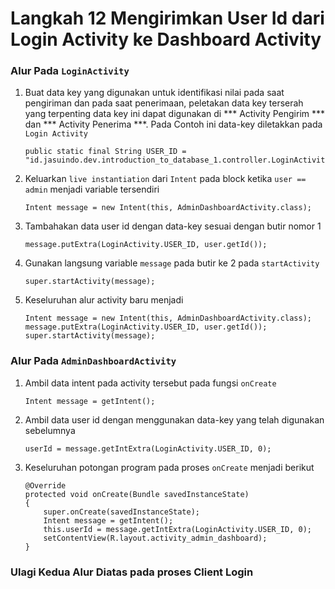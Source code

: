 # Langkah 12 Mengirimkan User Id dari Login Activity ke Dashboard Activity

### Alur Pada `LoginActivity`
1. Buat data key yang digunakan untuk identifikasi nilai pada saat pengiriman dan pada saat penerimaan, peletakan data key terserah yang terpenting data key ini dapat digunakan di *** Activity Pengirim *** dan *** Activity Penerima ***. Pada Contoh ini data-key diletakkan pada `Login Activity`
 
    ```
    public static final String USER_ID = "id.jasuindo.dev.introduction_to_database_1.controller.LoginActivity.user_id";
    ```
    
2. Keluarkan `live instantiation` dari `Intent` pada block ketika `user == admin` menjadi variable tersendiri
 
    ```
    Intent message = new Intent(this, AdminDashboardActivity.class);
    ```
    
3. Tambahakan data user id dengan data-key sesuai dengan butir nomor 1
 
    ```
    message.putExtra(LoginActivity.USER_ID, user.getId());
    ```
    
4. Gunakan langsung variable `message` pada butir ke 2 pada `startActivity`

    ```
    super.startActivity(message);
    ```

5. Keseluruhan alur activity baru menjadi 

    ```
    Intent message = new Intent(this, AdminDashboardActivity.class);
    message.putExtra(LoginActivity.USER_ID, user.getId());
    super.startActivity(message);
    ```
    
### Alur Pada `AdminDashboardActivity`
  
1. Ambil data intent pada activity tersebut pada fungsi `onCreate`
    
    ```
    Intent message = getIntent();
    ```
    
2. Ambil data user id dengan menggunakan data-key yang telah digunakan sebelumnya

    ```
    userId = message.getIntExtra(LoginActivity.USER_ID, 0);
    ```
    
3. Keseluruhan potongan program pada proses `onCreate` menjadi berikut
    ```
    @Override
    protected void onCreate(Bundle savedInstanceState)
    {
        super.onCreate(savedInstanceState);
        Intent message = getIntent();
        this.userId = message.getIntExtra(LoginActivity.USER_ID, 0);
        setContentView(R.layout.activity_admin_dashboard);
    }
    ```
    
### Ulagi Kedua Alur Diatas pada proses Client Login